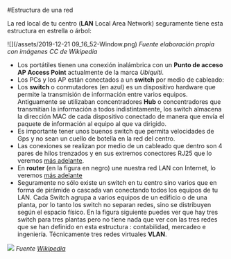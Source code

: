 #Estructura de una red

La red local de tu centro (**LAN** Local Area Network) seguramente tiene esta estructura en estrella o árbol:

![](/assets/2019-12-21 09_16_52-Window.png)
*Fuente elaboración propia con imágenes CC de Wikipedia*

* Los portátiles tienen una conexión inalámbrica con un **Punto de acceso AP Access Point** actualmente de la marca *Ubiquiti*.
* Los PCs y los AP están conectados a un **switch** por medio de cableado:
 * Los **switch** o conmutadores (en azul) es un dispositivo hardware que permite la transmisión de información entre varios equipos. Antiguamente se utilizaban concentradores **Hub** o concentradores que transmitían la información a todos indistintamente, los switch almacena la dirección MAC de cada dispositivo conectado de manera que envía el paquete de información al equipo al que va dirigido.
 * Es importante tener unos buenos switch que permita velocidades de Gps y no sean un cuello de botella en la red del centro.
 * Las conexiones se realizan por medio de un cableado que dentro son 4 pares de hilos trenzados y en sus extremos conectores RJ25 que lo veremos [más adelante](/redes/cableado.md).
* En **router** (en la figura en negro) une nuestra red LAN con Internet, lo veremos [más adelante](/redes/router.md)
* Seguramente no sólo existe un switch en tu centro sino varios que en forma de pirámide o cascada van conectando todos los equipos de tu LAN. Cada Switch agrupa a varios equipos de un edificio o de una planta, por lo tanto los switch no separan redes, sino se distribuyen según el espacio físico. En la figura siguiente puedes ver que hay tres switch para tres plantas pero no tiene nada que ver con las tres redes que se han definido en esta estructura : contabilidad, mercadeo e ingeniería. Técnicamente tres redes virtuales **VLAN**.

![](https://upload.wikimedia.org/wikipedia/commons/thumb/e/e8/VLAN.svg/615px-VLAN.svg.png)
*Fuente [Wikipedia](https://es.m.wikipedia.org/wiki/Archivo:VLAN.svg)*


 
